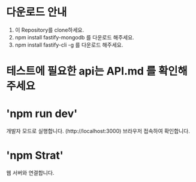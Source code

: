 # 다운로드 안내

1. 이 Repository를 clone하세요.
2. npm install fastify-mongodb 를 다운로드 해주세요.
3. npm install fastify-cli -g 를 다운로드 해주세요.

# 테스트에 필요한 api는 API.md 를 확인해주세요

#  'npm run dev'

개발자 모드로 실행합니다.
(http://localhost:3000) 브라우저 접속하여 확인합니다.

# 'npm Strat'

웹 서버와 연결합니다.




